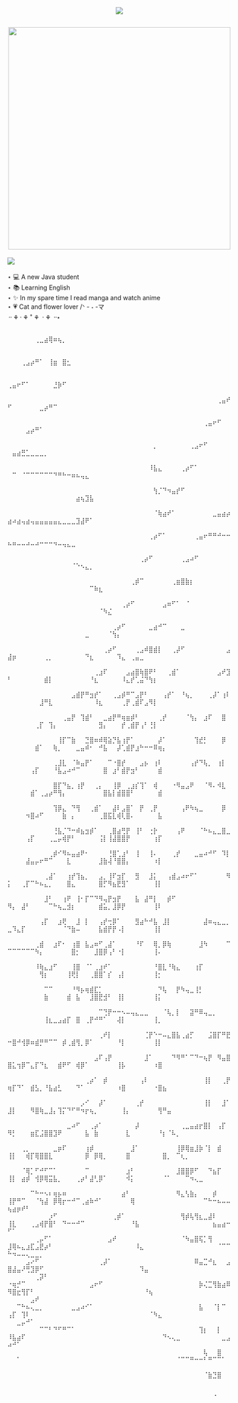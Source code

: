 <p align="center">
  <img src="https://readme-typing-svg.demolab.com?font=caprasimo&weight=700&size=30&pause=1000&color=4CFBFF&width=435&lines=Hi!!%2C+I'm+Sami+%E0%AB%AE+%CB%B6%E1%B5%94+%E1%B5%95+%E1%B5%94%CB%B6+%E1%83%90" />
</p>
                    
<h2 align="center">
  <img src="https://media.giphy.com/media/3oqmwkTtUlCBQOdscu/giphy.gif" width="500" />
</h2>

<img align="left" src="https://readme-typing-svg.demolab.com?font=caprasimo&weight=700&size=30&pause=1000&color=FDFFB9&width=435&lines=+%F0%9F%8E%80About+Me%3A" />
<p align="left">
  <br>
  <br>⋆ 💻 A new Java student
  <br>⋆ 📚 Learning English
  <br>⋆ ✨ In my spare time I read manga and watch anime
  <br>⋆ 💗 Cat and flower lover /ᐠ - ˕ -マ
  <br> ᠃ ⚘᠂ ⚘ ˚ ⚘ ᠂ ⚘ ᠃⋆ 
</p>
  
<P >
  ⠀⠀⠀⠀⠀⠀⠀⠀⠀⠀⠀⠀⠀⠀⠀⠀⠀⠀⠀⠀⠀⠀⠀⠀⠀⠀⠀⠀⠀⠀⠀⠀⠀⠀⠀⠀⠀⠀⠀⠀⠀⠀⠀⠀⠀⠀⠀⠀⠀⠀⠀⠀⠀⠀⠀⢀⣀⣴⢿⠶⢦⡀⠀⠀⠀⠀⠀⠀⠀⠀⠀⠀⠀⠀⠀⠀⠀⠀⠀⠀⠀⠀⠀⠀⠀⠀⠀⠀⠀⠀⠀⠀⠀⠀⠀⠀⠀⠀⠀⠀⠀⠀⠀⠀⠀⠀⠀
⠀⠀⠀⠀⠀⠀⠀⠀⠀⠀⠀⠀⠀⠀⠀⠀⠀⠀⠀⠀⠀⠀⠀⠀⠀⠀⠀⠀⠀⠀⠀⠀⠀⠀⠀⠀⠀⠀⠀⠀⠀⠀⠀⠀⠀⠀⠀⠀⠀⠀⠀⠀⢀⣠⡴⠛⠁⠀⢸⣶⠀⣿⣂⠀⠀⠀⠀⠀⠀⠀⠀⠀⠀⠀⠀⠀⠀⠀⠀⠀⠀⠀⠀⠀⠀⠀⠀⠀⠀⠀⠀⠀⠀⠀⠀⠀⠀⠀⠀⠀⠀⠀⠀⠀⠀⠀⠀
⠀⠀⠀⠀⠀⠀⠀⠀⠀⠀⠀⠀⠀⠀⠀⠀⠀⠀⠀⠀⠀⠀⠀⠀⠀⠀⠀⠀⠀⠀⠀⠀⠀⠀⠀⠀⠀⠀⠀⠀⠀⠀⠀⠀⠀⠀⠀⠀⠀⢀⣤⠖⠋⠁⠀⠀⠀⠀⠀⣘⡷⠋⠀⠀⠀⠀⠀⠀⠀⠀⠀⠀⠀⠀⠀⠀⠀⠀⠀⠀⠀⠀⠀⠀⠀⠀⠀⠀⠀⠀⠀⠀⠀⠀⠀⠀⠀⠀⠀⠀⠀⠀⠀⠀⠀⠀⠀
⠀⠀⠀⠀⠀⠀⠀⠀⠀⠀⠀⠀⠀⠀⠀⠀⠀⠀⠀⠀⠀⠀⠀⠀⠀⠀⠀⠀⠀⠀⠀⠀⠀⠀⠀⠀⠀⠀⠀⠀⠀⠀⠀⠀⠀⠀⢀⣤⠞⠋⠀⠀⠀⠀⠀⠀⣀⡴⠛⠉⠀⠀⠀⠀⠀⠀⠀⠀⠀⠀⠀⠀⠀⠀⠀⠀⠀⠀⠀⠀⠀⠀⠀⠀⠀⠀⠀⠀⠀⠀⠀⠀⠀⠀⠀⠀⠀⠀⠀⠀⠀⠀⠀⠀⠀⠀⠀
⠀⠀⠀⠀⠀⠀⠀⠀⠀⠀⠀⠀⠀⠀⠀⠀⠀⠀⠀⠀⠀⠀⠀⠀⠀⠀⠀⠀⠀⠀⠀⠀⠀⠀⠀⠀⠀⠀⠀⠀⠀⠀⠀⢀⣤⠖⠋⠀⠀⠀⠀⠀⠀⣠⡴⠛⠁⠀⠀⠀⠀⠀⠀⠀⠀⠀⠀⠀⠀⠀⠀⠀⠀⠀⠀⠀⠀⠀⠀⠀⠀⠀⠀⠀⠀⠀⠀⠀⠀⠀⠀⠀⠀⠀⠀⠀⠀⠀⠀⠀⠀⠀⠀⠀⠀⠀⠀
⠀⠀⠀⠀⠀⠀⠀⠀⠀⠀⠀⠀⠀⠀⠀⠀⠀⠀⠀⠀⠀⠀⠀⠀⠀⠀⠀⠀⠀⠀⠀⠀⡀⠀⠀⠀⠀⠀⠀⠀⢀⣠⠖⠋⠀⠀⠀⠀⠀⠀⣤⣴⣛⣁⣀⣀⣀⡀⠀⠀⠀⠀⠀⠀⠀⠀⠀⠀⠀⠀⠀⠀⠀⠀⠀⠀⠀⠀⠀⠀⠀⠀⠀⠀⠀⠀⠀⠀⠀⠀⠀⠀⠀⠀⠀⠀⠀⠀⠀⠀⠀⠀⠀⠀⠀⠀⠀
⠀⠀⠀⠀⠀⠀⠀⠀⠀⠀⠀⠀⠀⠀⠀⠀⠀⠀⠀⠀⠀⠀⠀⠀⠀⠀⠀⠀⠀⠀⠀⠸⣧⣄⠀⠀⠀⠀⢀⡴⠋⠁⠀⠀⠀⠀⠀⠀⠀⠀⠉⠀⠈⠉⠉⠉⠉⠉⠉⠙⠛⠓⠒⠶⠦⢤⣄⠀⠀⠀⠀⠀⠀⠀⠀⠀⠀⠀⠀⠀⠀⠀⠀⠀⠀⠀⠀⠀⠀⠀⠀⠀⠀⠀⠀⠀⠀⠀⠀⠀⠀⠀⠀⠀⠀⠀⠀
⠀⠀⠀⠀⠀⠀⠀⠀⠀⠀⠀⠀⠀⠀⠀⠀⠀⠀⠀⠀⠀⠀⠀⠀⠀⠀⠀⠀⠀⠀⠀⠀⢳⡈⠙⠲⣤⡞⠋⠀⠀⠀⠀⠀⠀⠀⠀⠀⠀⠀⠀⠀⠀⠀⠀⠀⠀⠀⠀⠀⠀⠀⠀⠀⣴⢦⣹⣧⠀⠀⠀⠀⠀⠀⠀⠀⠀⠀⠀⠀⠀⠀⠀⠀⠀⠀⠀⠀⠀⠀⠀⠀⠀⠀⠀⠀⠀⠀⠀⠀⠀⠀⠀⠀⠀⠀⠀
⠀⠀⠀⠀⠀⠀⠀⠀⠀⠀⠀⠀⠀⠀⠀⠀⠀⠀⠀⠀⠀⠀⠀⠀⠀⠀⠀⠀⠀⠀⠀⠀⠈⢷⣴⠞⠁⠀⠀⠀⠀⠀⠀⠀⠀⣀⣤⣴⡴⣴⠴⣴⢤⣴⢤⣤⣤⣤⣤⣤⣄⣀⣀⣀⣹⣼⠟⠁⠀⠀⠀⠀⠀⠀⠀⠀⠀⠀⠀⠀⠀⠀⠀⠀⠀⠀⠀⠀⠀⠀⠀⠀⠀⠀⠀⠀⠀⠀⠀⠀⠀⠀⠀⠀⠀⠀⠀
⠀⠀⠀⠀⠀⠀⠀⠀⠀⠀⠀⠀⠀⠀⠀⠀⠀⠀⠀⠀⠀⠀⠀⠀⠀⠀⠀⠀⠀⠀⠀⢀⡴⠋⠁⠀⠀⠀⠀⠀⠀⢀⣤⠖⠛⠛⠚⠒⠒⠦⠶⠤⠤⠴⠤⠴⠒⠒⠒⠲⠤⢤⣄⣀⠀⠀⠀⠀⠀⠀⠀⠀⠀⠀⠀⠀⠀⠀⠀⠀⠀⠀⠀⠀⠀⠀⠀⠀⠀⠀⠀⠀⠀⠀⠀⠀⠀⠀⠀⠀⠀⠀⠀⠀⠀⠀⠀
⠀⠀⠀⠀⠀⠀⠀⠀⠀⠀⠀⠀⠀⠀⠀⠀⠀⠀⠀⠀⠀⠀⠀⠀⠀⠀⠀⠀⠀⢀⡴⠋⠀⠀⠀⠀⠀⠀⢀⣠⠴⠋⠀⠀⠀⠀⠀⠀⠀⠀⠀⠀⠀⠀⠀⠀⠀⠀⠀⠀⠀⠀⠀⠈⠑⠢⣄⡀⠀⠀⠀⠀⠀⠀⠀⠀⠀⠀⠀⠀⠀⠀⠀⠀⠀⠀⠀⠀⠀⠀⠀⠀⠀⠀⠀⠀⠀⠀⠀⠀⠀⠀⠀⠀⠀⠀⠀
⠀⠀⠀⠀⠀⠀⠀⠀⠀⠀⠀⠀⠀⠀⠀⠀⠀⠀⠀⠀⠀⠀⠀⠀⠀⠀⠀⢀⡾⠉⠀⠀⠀⠀⠀⠀⢀⣶⣿⣷⡆⠀⠀⠀⠀⠀⠀⠀⠀⠀⠀⠀⠀⠀⠀⠀⠀⠀⠀⠀⠀⠀⠀⠀⠀⠀⠀⠉⠷⣆⠀⠀⠀⠀⠀⠀⠀⠀⠀⠀⠀⠀⠀⠀⠀⠀⠀⠀⠀⠀⠀⠀⠀⠀⠀⠀⠀⠀⠀⠀⠀⠀⠀⠀⠀⠀⠀
⠀⠀⠀⠀⠀⠀⠀⠀⠀⠀⠀⠀⠀⠀⠀⠀⠀⠀⠀⠀⠀⠀⠀⠀⠀⢀⡴⠋⠀⠀⠀⠀⠀⠀⣠⠶⠋⠁⠀⠈⠀⠀⠀⠀⠀⠀⠀⠀⠀⠀⠀⠀⠀⠀⠀⠀⠀⠀⠀⠀⠀⠀⠀⠀⠀⠀⠀⠀⠀⠈⠳⣌⠀⠀⠀⠀⠀⠀⠀⠀⠀⠀⠀⠀⠀⠀⠀⠀⠀⠀⠀⠀⠀⠀⠀⠀⠀⠀⠀⠀⠀⠀⠀⠀⠀⠀⠀
⠀⠀⠀⠀⠀⠀⠀⠀⠀⠀⠀⠀⠀⠀⠀⠀⠀⠀⠀⠀⠀⠀⠀⢀⡴⠋⠀⠀⠀⠀⠀⣀⣴⠚⠉⠀⠀⠀⣀⠀⠀⠀⠀⠀⠀⠀⠀⠀⠀⠀⠀⠀⠀⠀⠀⠀⠀⠀⠀⠀⠀⠀⠀⠀⠀⠀⣀⠀⠀⠀⠀⠈⢳⡄⠀⠀⠀⠀⠀⠀⠀⠀⠀⠀⠀⠀⠀⠀⠀⠀⠀⠀⠀⠀⠀⠀⠀⠀⠀⠀⠀⠀⠀⠀⠀⠀⠀
⠀⠀⠀⠀⠀⠀⠀⠀⠀⠀⠀⠀⠀⠀⠀⠀⠀⠀⠀⠀⠀⢀⡴⠋⠀⠀⠀⠀⢀⣠⠾⣿⣾⡇⠀⠀⢀⡼⠋⠀⠀⠀⠀⠀⠀⠀⠀⠀⣠⣼⡶⠀⠀⠀⠀⠀⠀⢀⡀⠀⠀⠀⠀⠀⠀⠀⠙⣆⠀⠀⠀⠀⠀⠹⣄⠀⢀⣤⣀⠀⠀⠀⠀⠀⠀⠀⠀⠀⠀⠀⠀⠀⠀⠀⠀⠀⠀⠀⠀⠀⠀⠀⠀⠀⠀⠀⠀
⠀⠀⠀⠀⠀⠀⠀⠀⠀⠀⠀⠀⠀⠀⠀⠀⠀⠀⠀⢀⣰⠏⠀⠀⠀⠀⣠⣴⣿⢷⣿⠟⠃⠀⠀⢀⣾⠁⠀⠀⠀⠀⠀⠀⠀⠀⣠⠞⣹⠃⠀⠀⠀⠀⠀⠀⠀⣾⡇⠀⠀⠀⠀⠀⠀⠀⠀⠘⣆⠀⠀⠀⠀⠀⠸⣄⡞⢁⣬⠙⢳⡆⠀⠀⠀⠀⠀⠀⠀⠀⠀⠀⠀⠀⠀⠀⠀⠀⠀⠀⠀⠀⠀⠀⠀⠀⠀
⠀⠀⠀⠀⠀⠀⠀⠀⠀⠀⠀⠀⠀⠀⣠⣾⡟⠛⣲⡞⠁⠀⠀⢀⣠⡾⠛⠉⣠⡟⠃⠀⠀⠀⢠⡞⠁⠀⠘⢦⡀⠀⠀⠀⢀⡼⠁⢰⠇⠀⠀⠀⠀⠀⠀⠀⣸⠛⣇⠀⠀⠀⠀⠀⠀⠀⠀⠀⠸⣆⠀⠀⠀⠀⢀⡟⢀⣾⠏⣠⠻⡇⠀⠀⠀⠀⠀⠀⠀⠀⠀⠀⠀⠀⠀⠀⠀⠀⠀⠀⠀⠀⠀⠀⠀⠀⠀
⠀⠀⠀⠀⠀⠀⠀⠀⠀⠀⠀⠀⢀⣤⡟⠀⢹⣾⠃⠀⠀⣀⣴⡟⠛⢶⣶⡾⠃⠀⠀⠀⠀⢀⡞⠀⠀⠀⠀⠈⢳⡄⠀⣰⠏⠀⠀⣿⠀⠀⠀⠀⠀⠀⠀⢀⡏⠀⢹⡄⠀⠀⠀⠀⠀⠀⠀⠀⠀⣻⡄⠀⠀⠀⡞⢀⣾⡟⢠⠃⢘⡇⠀⠀⠀⠀⠀⠀⠀⠀⠀⠀⠀⠀⠀⠀⠀⠀⠀⠀⠀⠀⠀⠀⠀⠀⠀
⠀⠀⠀⠀⠀⠀⠀⠀⠀⠀⠀⢸⡏⠉⣷⠀⠀⣙⣿⠶⠾⢿⣵⡙⣧⢰⡟⠁⠀⠀⠀⠀⠀⡼⠁⠀⠀⠀⠀⠀⠀⢹⣞⡃⠀⠀⠀⡿⠀⠀⠀⠀⠀⠀⠀⣾⠁⠀⠀⢷⡀⠀⠀⠀⣀⣤⠾⠂⠀⠚⣧⠀⠀⡼⢁⣾⡟⣰⠓⠒⠒⠿⢶⡄⠀⠀⠀⠀⠀⠀⠀⠀⠀⠀⠀⠀⠀⠀⠀⠀⠀⠀⠀⠀⠀⠀⠀
⠀⠀⠀⠀⠀⠀⠀⠀⠀⠀⢀⣸⣇⠀⠈⠷⣤⡟⠁⠀⠀⠀⠉⠐⣿⡞⠀⠀⠀⣠⡦⠀⢰⠇⠀⠀⠀⠀⠀⠀⢠⡞⠙⢧⡀⠀⢰⡇⠀⠀⠀⠀⠀⠀⢠⡏⠀⠀⠀⠘⣧⣠⠴⠚⠉⠀⠀⠀⠀⠀⣿⠀⣰⠃⣾⡟⣲⠃⠀⠀⠀⠀⣾⠀⠀⠀⠀⠀⠀⠀⠀⠀⠀⠀⠀⠀⠀⠀⠀⠀⠀⠀⠀⠀⠀⠀⠀
⠀⠀⠀⠀⠀⠀⠀⠀⠀⠀⣿⡏⠙⣦⡀⢰⡟⠀⠀⢀⡄⠀⠀⢸⡿⠀⢀⣰⡎⢹⠁⠀⢾⠀⠀⠀⠐⠻⣤⣠⠟⠀⠀⠈⠻⠄⠺⣇⠀⠀⠀⠀⠀⠀⣾⠁⢀⣠⡴⠛⢻⡄⠀⠀⠀⠀⠀⠀⠀⠀⣿⣧⡇⣾⣿⣿⠃⠀⠀⠀⠀⠀⣾⠀⠀⠀⠀⠀⠀⠀⠀⠀⠀⠀⠀⠀⠀⠀⠀⠀⠀⠀⠀⠀⠀⠀⠀
⠀⠀⠀⠀⠀⠀⠀⠀⠀⠀⢹⡿⣄⠀⠙⢻⠀⠀⢀⣾⠁⠀⠀⣼⠇⣠⣿⠁⠀⡟⠀⢀⡟⠀⠀⠀⠀⠀⢠⠟⠳⢦⣀⠀⠀⠀⠀⡿⠀⠀⠀⠀⠀⠲⣿⠴⠋⠀⠀⠀⠀⣷⠀⡄⠀⠀⠀⠀⠀⢀⣿⣯⣇⢾⢇⣿⠄⠀⠀⠀⠀⠀⣧⠀⠀⠀⠀⠀⠀⠀⠀⠀⠀⠀⠀⠀⠀⠀⠀⠀⠀⠀⠀⠀⠀⠀⠀
⠀⠀⠀⠀⠀⠀⠀⠀⠀⠀⢘⣧⡈⠙⠒⠾⣦⣲⡾⠁⠀⠀⢀⣿⣴⢛⡟⠀⢸⠃⠀⢐⡗⠀⠀⠀⠀⢠⠟⠀⠀⠀⠈⠓⠦⣄⣀⣿⣀⠀⠀⠀⠀⢠⡏⠀⠀⠀⢀⣀⡤⢾⡟⠃⠀⠀⠀⠀⠀⢨⡇⢸⣼⣿⣿⡟⠀⠀⠀⠀⠀⢰⡏⠀⠀⠀⠀⠀⠀⠀⠀⠀⠀⠀⠀⠀⠀⠀⠀⠀⠀⠀⠀⠀⠀⠀⠀
⠀⠀⠀⠀⠀⠀⠀⠀⠀⢀⡾⠊⠻⠦⣤⣴⠟⠂⠀⠀⠀⠀⢘⣿⢁⣰⠃⠀⢸⠀⠀⢸⠄⠀⠀⠀⢀⡞⠀⠀⠀⣀⣤⠴⠚⠋⠀⠹⡇⠀⠀⠀⠀⣼⣤⡤⠖⠛⠉⠀⠀⠀⣇⠀⠀⠀⠀⠀⠀⣸⣷⢼⠘⣿⣿⡄⠀⠀⠀⠀⠀⠰⡇⠀⠀⠀⠀⠀⠀⠀⠀⠀⠀⠀⠀⠀⠀⠀⠀⠀⠀⠀⠀⠀⠀⠀⠀
⠀⠀⠀⠀⠀⠀⠀⠀⢀⣼⠁⠀⠀⢰⡞⢹⣦⡀⠀⠀⣠⡀⢸⠏⣲⡏⠀⠀⣻⠀⠀⣸⡅⠀⠀⢠⣾⣠⠴⠖⠋⠁⠀⠀⠀⠀⠀⠀⠻⡅⠀⠀⢀⡏⠉⠓⠦⣄⡀⠀⠀⠀⣿⣄⠀⠀⠀⠀⠀⣿⡋⠻⣦⣟⣻⠁⠀⠀⠀⠀⠀⢸⡇⠀⠀⠀⠀⠀⠀⠀⠀⠀⠀⠀⠀⠀⠀⠀⠀⠀⠀⠀⠀⠀⠀⠀⠀
⠀⠀⠀⠀⠀⠀⠀⠀⣸⠃⠀⠀⢰⠟⠀⢸⠂⡏⠉⠙⠻⢤⡟⣲⡟⠀⠀⠀⣧⠀⣼⠛⡇⠀⠀⡾⠋⠀⠀⠀⠀⠀⠀⠀⠀⠀⠀⠀⠀⠻⡄⠀⣼⠃⠀⠀⠀⠀⠉⠓⢦⣀⣺⡆⠀⠀⠀⠀⠀⣾⣥⡀⣸⡿⡟⠀⠀⠀⠀⠀⠀⢸⠇⠀⠀⠀⠀⠀⠀⠀⠀⠀⠀⠀⠀⠀⠀⠀⠀⠀⠀⠀⠀⠀⠀⠀⠀
⠀⠀⠀⠀⠀⠀⠀⢠⡏⠀⠀⣰⢟⠀⠀⣸⠀⡇⠀⠀⢠⡞⢒⡿⠁⠀⠀⠀⣻⣴⠓⠚⣧⠀⣸⡇⠀⠀⠀⠀⠀⠀⠀⣼⠶⢤⣄⣀⡀⣀⠹⣄⡏⠀⠀⠀⠀⠀⠀⠀⠀⠈⠙⣷⠤⠀⠀⠀⠀⣧⣾⡟⡟⠠⡇⠀⠀⠀⠀⠀⠀⢸⡇⠀⠀⠀⠀⠀⠀⠀⠀⠀⠀⠀⠀⠀⠀⠀⠀⠀⠀⠀⠀⠀⠀⠀⠀
⠀⠀⠀⠀⠀⠀⢀⣾⠀⠀⣰⠏⠂⠀⢰⣿⠀⣧⣠⠶⠋⢀⣼⠁⠀⠀⠀⠀⠘⠏⠀⠀⢿⡀⡿⢷⠀⠀⠀⠀⠀⠀⣸⠳⠀⠀⠀⠀⠉⠉⠉⠉⠉⠉⠉⠳⡄⠀⠀⠀⠀⠀⠀⣿⡂⠀⠀⠀⣸⣿⡿⢠⠃⠐⡇⠀⠀⠀⠀⠀⠀⢸⠄⠀⠀⠀⠀⠀⠀⠀⠀⠀⠀⠀⠀⠀⠀⠀⠀⠀⠀⠀⠀⠀⠀⠀⠀
⠀⠀⠀⠀⠀⠀⠸⢷⣄⣰⠋⠀⠀⠀⢸⣿⠀⠈⠁⢀⣰⠞⠁⠀⠀⠀⠀⠀⠀⠀⠀⠀⠘⣿⣇⠘⢷⣄⠀⠀⠀⢰⡏⠀⠀⠀⠀⠀⠀⠀⠀⠀⠀⠀⠀⠀⢻⡆⠀⠀⠀⠀⢸⢟⡇⠀⠀⢀⣿⣿⠁⡎⠀⢠⡇⠀⠀⠀⠀⠀⠀⢸⡂⠀⠀⠀⠀⠀⠀⠀⠀⠀⠀⠀⠀⠀⠀⠀⠀⠀⠀⠀⠀⠀⠀⠀⠀
⠀⠀⠀⠀⠀⠀⠀⠀⠉⠉⠀⠀⠀⠀⠘⠻⡦⢶⣾⣏⡁⠀⠀⠀⠀⠀⠀⠀⠀⠀⠀⠀⠀⠙⢧⠀⠀⡟⠳⢤⣀⢸⡃⠀⠀⠀⠀⠀⠀⠀⠀⠀⠀⠀⠀⠀⠀⣷⠀⠀⠀⠀⣾⠀⣧⠀⠀⣸⣿⣟⣺⠃⠀⢸⡇⠀⠀⠀⠀⠀⠀⢸⡅⠀⠀⠀⠀⠀⠀⠀⠀⠀⠀⠀⠀⠀⠀⠀⠀⠀⠀⠀⠀⠀⠀⠀⠀
⠀⠀⠀⠀⠀⠀⠀⠀⠀⠀⠀⠀⠀⠀⠀⠀⠀⠀⠀⠀⠉⢙⡟⠒⠒⠢⠤⢤⣄⣀⣀⠀⠀⠀⠈⢧⡀⡇⠀⠀⣽⠛⠿⢤⣀⡀⠀⠀⠀⠀⠀⠀⠀⠀⠀⠀⠀⢸⣆⣀⣠⣴⡏⠀⣿⠀⢀⡟⠚⠛⠁⠀⠀⢼⡇⠀⠀⠀⠀⠀⠀⢸⡀⠀⠀⠀⠀⠀⠀⠀⠀⠀⠀⠀⠀⠀⠀⠀⠀⠀⠀⠀⠀⠀⠀⠀⠀
⠀⠀⠀⠀⠀⠀⠀⠀⠀⠀⠀⠀⠀⠀⠀⠀⠀⠀⠀⠀⢀⠞⡇⠀⠀⠀⠀⠀⠀⠀⢈⡟⠑⠒⠤⣄⣿⣧⢀⣴⡋⠀⠀⠀⣨⣿⡏⠛⣟⠒⣿⠚⢺⡿⠶⣾⡛⠛⠉⠉⠀⡾⢀⣾⢻⡀⡿⠁⠀⠀⠀⠀⠀⠘⡇⠀⠀⠀⠀⠀⠀⢸⡇⠀⠀⠀⠀⠀⠀⠀⠀⠀⠀⠀⠀⠀⠀⠀⠀⠀⠀⠀⠀⠀⠀⠀⠀
⠀⠀⠀⠀⠀⠀⠀⠀⠀⠀⠀⠀⠀⠀⠀⠀⠀⠀⠀⣠⠏⢠⡟⠀⠀⠀⠀⠀⠀⠀⣸⠁⠀⠀⠀⠀⠙⠻⠛⠁⠉⠙⠒⢦⡟⠀⠻⣤⣿⣿⣅⢲⡿⠉⣄⡏⠙⣆⠀⠀⣾⠟⠋⠀⢾⡿⠁⠀⠀⠀⠀⠀⠀⢸⡧⠀⠀⠀⠀⠀⠀⠰⣿⠀⠀⠀⠀⠀⠀⠀⠀⠀⠀⠀⠀⠀⠀⠀⠀⠀⠀⠀⠀⠀⠀⠀⠀
⠀⠀⠀⠀⠀⠀⠀⠀⠀⠀⠀⠀⠀⠀⠀⠀⠀⢀⡴⠁⠀⡾⠀⠀⠀⠀⠀⠀⠀⢠⠇⠀⠀⠀⠀⠀⠀⠀⠀⠀⠀⠀⠀⢸⡇⠀⠀⢀⡟⢶⡏⠙⠁⠀⣾⣣⡀⠘⣧⣴⣃⠀⠀⠀⠙⠁⠀⠀⠀⠀⠀⠀⠀⠰⣿⠀⠀⠀⠀⠀⠀⠐⣿⣦⠀⠀⠀⠀⠀⠀⠀⠀⠀⠀⠀⠀⠀⠀⠀⠀⠀⠀⠀⠀⠀⠀⠀
⠀⠀⠀⠀⠀⠀⠀⠀⠀⠀⠀⠀⠀⠀⠀⠀⡠⠊⠀⠀⡼⠁⠀⠀⠀⠀⠀⠀⢀⡞⠀⠀⠀⠀⠀⠀⠀⠀⠀⠀⠀⠀⠀⢸⡇⠀⠀⣸⠁⣸⡇⠀⠀⠀⠻⣿⢷⣀⣸⡄⢹⡍⠙⠋⠛⠲⡖⢦⡀⠀⠀⠀⠀⠀⢸⡄⠀⠀⠀⠀⠀⠀⢻⠛⣤⠀⠀⠀⠀⠀⠀⠀⠀⠀⠀⠀⠀⠀⠀⠀⠀⠀⠀⠀⠀⠀⠀
⠀⠀⠀⠀⠀⠀⠀⠀⠀⠀⠀⠀⠀⣀⠴⠋⠀⠀⢀⡴⠁⠀⠀⠀⠀⠀⠀⠀⡼⠀⠀⠀⠀⠀⠀⠀⠀⠀⢀⣀⣤⣴⡖⣿⡇⠀⢠⡏⠀⠻⡃⠀⠀⠀⣶⣏⣨⣿⣿⣹⠟⠀⠀⠀⠀⠀⣧⠀⣷⠀⠀⠀⠀⠀⠀⣇⠀⠀⠀⠀⠀⠀⠘⡆⠈⠧⡀⠀⠀⠀⠀⠀⠀⠀⠀⠀⠀⠀⠀⠀⠀⠀⠀⠀⠀⠀⠀
⠀⠀⠀⢀⡀⠀⠀⠀⠀⠀⣀⡶⠏⠀⠀⠀⠀⢰⡾⠀⠀⠀⠀⠀⠀⠀⠀⣸⠁⠀⠀⠀⠀⠀⠀⠀⠀⢸⡿⢿⣶⣸⡷⠈⡇⠀⣾⠀⠀⢸⡇⠀⠀⢾⡏⢿⣿⣿⣇⠀⠀⠀⠀⠀⠀⠀⡿⠀⡿⢿⡀⠀⠀⠀⠀⣿⠀⠀⠀⠀⠀⠀⠀⣿⡀⠀⠉⢆⡀⠀⠀⠀⠀⠀⠀⠀⠀⠀⠀⠀⠀⠀⠀⠀⠀⠀⠀
⠀⠀⠀⠈⢿⡁⠋⠚⠋⠉⠁⠀⠀⠀⠀⠀⠀⠉⠀⠀⠀⠀⠀⠀⠀⠀⣰⠃⠀⠀⠀⠀⠀⠀⠀⠀⠀⣸⣿⣿⡿⠋⠀⠀⠙⣦⡏⠀⠀⢸⡇⠀⣴⡾⠀⢺⡿⢿⣭⣧⡀⠀⠀⠀⢀⡴⠃⣼⢃⡿⠁⠀⠀⠀⠀⠺⡅⠀⠀⠀⠀⠀⠀⠈⠁⠀⠀⠀⠉⠲⢄⣀⠀⠀⠀⠀⠀⠀⠀⠀⠀⠀⠀⠀⠀⠀⠀
⠀⠀⠀⠀⠀⠉⠓⠒⠢⠆⢶⡦⠶⠀⠀⠀⠀⠀⠀⠀⠀⠀⠀⠀⠀⣴⠃⠀⠀⠀⠀⠀⠀⠀⠀⠀⠀⠻⣄⢣⣷⡄⠀⠀⠀⡾⠀⠀⠀⢸⡟⠛⠉⠀⠀⠈⢳⣼⠀⡿⢿⡖⠒⠚⠉⢀⣴⠷⠚⠁⠀⠀⠀⠀⠀⠀⢿⠀⠀⠀⠀⠀⠀⠀⠀⠀⠀⠀⠀⠀⠀⠀⠉⠓⠒⠦⠤⠤⢦⣴⡶⠞⠃⠀⠀⠀⠀
⠀⠀⠀⠀⠀⠀⠀⠀⠀⡰⠋⠀⠀⠀⠀⠀⠀⠀⠀⠀⠀⠀⠀⢀⡾⠁⠀⠀⠀⠀⠀⠀⠀⠀⠀⠀⠀⠀⢻⡾⢧⢻⣆⣀⣼⠇⠀⠀⠀⢸⣇⠀⠀⠀⢀⣠⢾⡟⣿⠃⠀⠙⠒⠒⠚⠉⠀⠀⠀⠀⠀⠀⠀⠀⠀⠀⠘⣧⠀⠀⠀⠀⠀⠀⠀⠀⠀⠀⠀⠀⠀⠀⠀⠀⣦⣤⣴⠒⠋⠁⠀⠀⠀⠀⠀⠀⠀
⠀⠀⠀⠀⠀⠀⢀⡤⠋⠁⠀⠀⠀⠀⠀⠀⠀⠀⠀⠀⠀⠀⣠⠞⠀⠀⠀⠀⠀⠀⠀⠀⠀⠀⠀⠀⠀⠀⠈⠳⣤⣿⢯⡁⢻⠀⠀⠀⠀⣸⢿⠦⣄⣰⣏⣠⣟⡴⠃⠀⠀⠀⠀⠀⠀⠀⠀⠀⠀⠀⠀⠀⠀⠀⠀⠀⠀⠸⣄⠀⠀⠀⠀⠀⠀⠀⠀⠀⠀⠀⠀⠀⠀⠀⠀⠈⠉⠉⠓⠲⠤⠤⢄⣀⣀⡀⠀
⠀⠀⠀⠀⣠⠔⠋⠀⠀⠀⠀⠀⠀⠀⠀⠀⠀⠀⠀⠀⢀⡼⠁⠀⠀⠀⠀⠀⠀⠀⠀⠀⠀⠀⠀⠀⠀⠀⠀⠀⠀⠿⣤⣉⠚⣆⠀⠀⣠⣿⣼⣤⠜⢛⣹⡿⠋⠀⠀⠀⠀⠀⠀⠀⠀⠀⠀⠀⠀⠀⠀⠀⠀⠀⠀⠀⠀⠀⠹⣤⠀⠀⠀⠀⠀⠀⠀⠀⠀⠀⠀⠀⠀⠀⠀⠀⠀⠀⠀⠀⠀⠀⠀⠀⢀⡽⠃
⠐⢶⡚⠉⠀⠀⠀⠀⠀⠀⠀⠀⠀⠀⠀⠀⠀⠀⣠⠖⠋⠀⠀⠀⠀⠀⠀⠀⠀⠀⠀⠀⠀⠀⠀⠀⠀⠀⠀⠀⠀⠀⡷⢌⣉⢻⣷⣴⠿⠻⣿⣖⢻⡏⠃⠀⠀⠀⠀⠀⠀⠀⠀⠀⠀⠀⠀⠀⠀⠀⠀⠀⠀⠀⠀⠀⠀⠀⠀⠘⢦⠀⠀⠀⠀⠀⠀⠀⠀⠀⠀⠀⠀⠀⠀⠀⠀⠀⠀⠀⠀⠀⠀⣠⠞⠀⠀
⠀⠀⠉⠓⠦⢄⣀⡀⠀⠀⠀⠀⠀⠀⣀⣠⠴⠊⠁⠀⠀⠀⠀⠀⠀⠀⠀⠀⠀⠀⠀⠀⠀⠀⠀⠀⠀⠀⠀⠀⠀⠀⣧⠀⠀⠈⡇⠉⠀⢠⡏⠀⢹⠇⠀⠀⠀⠀⠀⠀⠀⠀⠀⠀⠀⠀⠀⠀⠀⠀⠀⠀⠀⠀⠀⠀⠀⠀⠀⠀⠈⠳⣄⠀⠀⠀⠀⠀⠀⠀⠀⠀⠀⠀⠀⠀⠀⠀⠀⠀⣀⡤⠚⠁⠀⠀⠀
⠀⠀⠀⠀⠀⠀⠀⠉⠉⠃⠙⠋⠛⠉⠁⠀⠀⠀⠀⠀⠀⠀⠀⠀⠀⠀⠀⠀⠀⠀⠀⠀⠀⠀⠀⠀⠀⠀⠀⠀⠀⠀⢹⡆⠀⠀⡇⠀⠀⠸⣧⣴⠏⠀⠀⠀⠀⠀⠀⠀⠀⠀⠀⠀⠀⠀⠀⠀⠀⠀⠀⠀⠀⠀⠀⠀⠀⠀⠀⠀⠀⠀⠀⠙⠢⢄⣀⠀⠀⠀⠀⠀⠀⠀⠀⠀⣀⣠⠴⠚⠁⠀⠀⠀⠀⠀⠀
⠀⠀⠀⠀⠀⠀⠀⠀⠀⠀⠀⠀⠀⠀⠀⠀⠀⠀⠀⠀⠀⠀⠀⠀⠀⠀⠀⠀⠀⠀⠀⠀⠀⠀⠀⠀⠀⠀⠀⠀⠀⠀⠀⢧⠀⠀⣿⠀⠀⠀⠀⠁⠀⠀⠀⠀⠀⠀⠀⠀⠀⠀⠀⠀⠀⠀⠀⠀⠀⠀⠀⠀⠀⠀⠀⠀⠀⠀⠀⠀⠀⠀⠀⠀⠀⠀⠈⠉⠉⠛⠒⠒⠃⠛⠉⠉⠁⠀⠀⠀⠀⠀⠀⠀⠀⠀⠀
⠀⠀⠀⠀⠀⠀⠀⠀⠀⠀⠀⠀⠀⠀⠀⠀⠀⠀⠀⠀⠀⠀⠀⠀⠀⠀⠀⠀⠀⠀⠀⠀⠀⠀⠀⠀⠀⠀⠀⠀⠀⠀⠀⠈⣷⣙⣿⠀⠀⠀⠀⠀⠀⠀⠀⠀⠀⠀⠀⠀⠀⠀⠀⠀⠀⠀⠀⠀⠀⠀⠀⠀⠀⠀⠀⠀⠀⠀⠀⠀⠀⠀⠀⠀⠀⠀⠀⠀⠀⠀⠀⠀⠀⠀⠀⠀⠀⠀⠀⠀⠀⠀⠀⠀⠀⠀⠀
⠀⠀⠀⠀⠀⠀⠀⠀⠀⠀⠀⠀⠀⠀⠀⠀⠀⠀⠀⠀⠀⠀⠀⠀⠀⠀⠀⠀⠀⠀⠀⠀⠀⠀⠀⠀⠀⠀⠀⠀⠀⠀⠀⠀⠀⠈⠀⠀⠀⠀⠀⠀⠀⠀⠀⠀⠀⠀⠀⠀⠀⠀⠀⠀⠀⠀⠀⠀⠀⠀⠀⠀⠀⠀⠀⠀⠀⠀⠀⠀⠀⠀⠀⠀⠀⠀⠀⠀⠀⠀⠀⠀⠀⠀⠀⠀⠀⠀⠀⠀⠀⠀⠀⠀⠀⠀⠀
</P>

